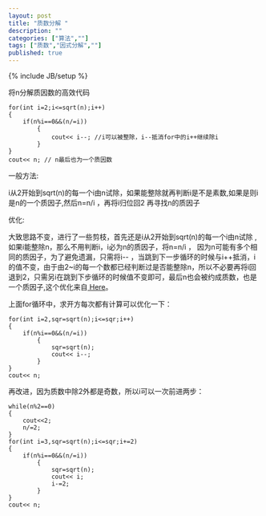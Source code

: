 ```yaml
---
layout: post
title: "质数分解 "
description: ""
categories: ["算法",""]
tags: ["质数","因式分解",""]
published: true
---
```

{% include JB/setup %}


将n分解质因数的高效代码

    for(int i=2;i<=sqrt(n);i++)  
    {
        if(n%i==0&&(n/=i))  
            {
                cout<< i--; //i可以被整除，i--抵消for中的i++继续除i
            }
    }
    cout<< n; // n最后也为一个质因数
 
一般方法:

i从2开始到sqrt(n)的每一个i由n试除，如果能整除就再判断i是不是素数,如果是则i是n的一个质因子,然后n=n/i ，再将i归位回2 再寻找n的质因子
 
优化:

大致思路不变，进行了一些剪枝，首先还是i从2开始到sqrt(n)的每一个i由n试除 ,如果i能整除n，那么不用判断i，i必为n的质因子，将n=n/i  ，
因为n可能有多个相同的质因子，为了避免遗漏，只需将i-- ，当跳到下一步循环的时候与i++抵消，i的值不变，由于由2~i的每一个数都已经判断过是否能整除n，所以不必要再将i回退到2，只需另i在跳到下步循环的时候值不变即可，最后n也会被约成质数，也是一个质因子,这个优化来自[ Here][1]。

上面for循环中，求开方每次都有计算可以优化一下：

    for(int i=2,sqr=sqrt(n);i<=sqr;i++)  
    {
        if(n%i==0&&(n/=i))  
            {
                sqr=sqrt(n);
                cout<< i--;
            }
    }
    cout<< n;  

再改进，因为质数中除2外都是奇数，所以i可以一次前进两步：

    while(n%2==0)
    {
        cout<<2;
        n/=2;
    }
    for(int i=3,sqr=sqrt(n);i<=sqr;i+=2)  
    {
        if(n%i==0&&(n/=i))  
            {
                sqr=sqrt(n);
                cout<< i;
                i-=2;
            }
    }
    cout<< n;  

  [1]: http://blog.csdn.net/xinghongduo/article/details/5809607
